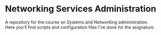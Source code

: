 # Networking Services Administration
A repository for the course on Systems and Networking administration.
Here you'll find scripts and configuration files I've done for the asignature. 
